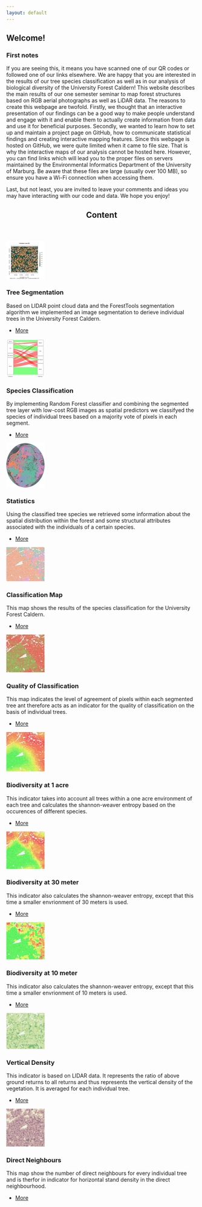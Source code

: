 ```yaml
---
layout: default
---
```


<h2> Welcome!</h2>

<h3>First notes</h3>

If you are seeing this, it means you have scanned one of our QR codes or followed one of our links elsewhere. We are happy that you are interested in the results of our tree species classification as well as in our analysis of biological diversity of the University Forest Caldern! This website describes the main results of our one semester seminar to map forest structures based on RGB aerial photographs as well as LiDAR data. The reasons to create this webpage are twofold. Firstly, we thought that an interactive presentation of our findings can be a good way to make people understand and engage with it and enable them to actually create information from data and use it for beneficial purposes. Secondly, we wanted to learn how to set up and maintain a project page on GitHub, how to communicate statistical findings and creating interactive mapping features. Since this webpage is hosted on GitHub, we were quite limited when it came to file size. That is why the interactive maps of our analysis cannot be hosted here. However, you can find links which will lead you to the proper files on servers maintained by the Environmental Informatics Department of the University of Marburg. Be aware that these files are large (usually over 100 MB), so ensure you have a Wi-Fi connection when accessing them.



Last, but not least, you are invited to leave your comments and ideas you may have interacting with our code and data. We hope you enjoy!

<!-- Section -->

<section>
    <header class="major">
        <h2>Content</h2>
    </header>
    <div class="posts">
        <article>
            <a href="{{ 'pages/segmentation.html' | absolute_url }}" class="image"><img src="assets/images/seg_area_2.gif" alt="" width=" 20% " /></a>
            <h3>Tree Segmentation</h3>
            <p>Based on LIDAR point cloud data and the ForestTools segmentation algorithm we implemented an image segmentation to derieve individual trees in the University Forest Caldern.</p>
            <ul class="actions">
                <li><a href="{{ 'pages/segmentation.html' | absolute_url }}" class="button">More</a></li>
            </ul>
        </article>
        <article>
	<a href="{{ 'pages/rf.html' | absolute_url }}" class="image"><img src="assets/images/cf_alluvial.png" alt="" width=" 20% "/></a>
	<h3>Species Classification</h3>
	<p>By implementing Random Forest classifier and combining the segmented tree layer with low-cost RGB images as spatial predictors we classifyed the species of individual trees based on a majority vote of pixels in each segment.</p>
	<ul class="actions">
		<li><a href="{{ 'pages/rf.html' | absolute_url }}" class="button">More</a></li>
	</ul>
</article>
        <article>
	<a href="{{ 'pages/stat.html' | absolute_url }}" class="image"><img src="assets/images/species-min.png" alt="" width=" 20% "/></a>
	<h3>Statistics</h3>
	<p>Using the classified tree species we retrieved some information about the spatial distribution within the forest and some structural attributes associated with the individuals of a certain species.</p>
	<ul class="actions">
		<li><a href="{{ 'pages/stat.html' | absolute_url }}" class="button">More</a></li>
	</ul>
</article>
        <article>
    <a href="{{ 'pages/classification.html' | absolute_url }}" class="image"><img src="assets/images/species.png" alt="" width=" 20% "/></a>
    <h3>Classification Map</h3>
    <p>This map shows the results of the species classification for the University Forest Caldern.</p>
    <ul class="actions">
        <li><a href="{{ 'pages/classification.html' | absolute_url }}" class="button">More</a></li>
    </ul>
</article>
        <article>
	<a href="{{ 'pages/quality.html' | absolute_url }}" class="image"><img src="assets/images/quality.PNG" alt="" width=" 20% "/></a>
	<h3>Quality of Classification</h3>
	<p>This map indicates the level of agreement of pixels within each segmented tree ant therefore acts as an indicator for the quality of classification on the basis of individual trees.</p>
	<ul class="actions">
		<li><a href="{{ 'pages/quality.html' | absolute_url }}" class="button">More</a></li>
	</ul>
</article>
        <article>
	<a href="{{ 'pages/biodiversity.html' | absolute_url }}" class="image"><img src="assets/images/biodiv_acre.PNG" alt="" width=" 20% "/></a>
	<h3>Biodiversity at 1 acre</h3>
	<p>This indicator takes into account all trees within a one acre environment of each tree and calculates the shannon-weaver entropy based on the occurences of different species.</p>
	<ul class="actions">
		<li><a href="{{ 'pages/biodiversity.html' | absolute_url }}" class="button">More</a></li>
	</ul>
</article>
        <article>
	<a href="{{ 'pages/biodiversity30.html' | absolute_url }}" class="image"><img src="assets/images/biodiv_30.PNG" alt="" width=" 20% "/></a>
	<h3>Biodiversity at 30 meter</h3>
	<p>This indicator also calculates the shannon-weaver entropy, except that this time a smaller envrionment of 30 meters is used.</p>
	<ul class="actions">
		<li><a href="{{ 'pages/biodiversity30.html' | absolute_url }}" class="button">More</a></li>
	</ul>
</article>
        <article>
	<a href="{{ 'pages/biodiversity10.html' | absolute_url }}" class="image"><img src="assets/images/biodiv.PNG" alt="" width=" 20% "/></a>
	<h3>Biodiversity at 10 meter</h3>
	<p>This indicator also calculates the shannon-weaver entropy, except that this time a smaller envrionment of 10 meters is used.</p>
	<ul class="actions">
		<li><a href="{{ 'pages/biodiversity10.html' | absolute_url }}" class="button">More</a></li>
	</ul>
</article>
        <article>
	<a href="{{ 'pages/density.html' | absolute_url }}" class="image"><img src="assets/images/vertical_density.png" alt="" width=" 20% "/></a>
	<h3>Vertical Density</h3>
	<p>This indicator is based on LIDAR data. It represents the ratio of above ground returns to all returns and thus represents the vertical density of the vegetation. It is averaged for each individual tree.</p>
	<ul class="actions">
		<li><a href="{{ 'pages/density.html' | absolute_url }}" class="button">More</a></li>
	</ul>
</article>
        <article>
    <a href="{{ 'pages/drcN.html' | absolute_url }}" class="image"><img src="assets/images/direct_neigh.PNG" alt="" width=" 20% "/></a>
	<h3>Direct Neighbours</h3>
	<p>This map show the number of direct neighbours for every individual tree and is therfor in indicator for horizontal stand density in the direct neighbourhood.</p>
	<ul class="actions">
		<li><a href="{{ 'pages/drcN.html' | absolute_url }}" class="button">More</a></li>
	</ul>
</article>
    </div>
</section>




























